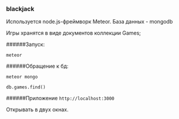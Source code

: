 ### blackjack

Используется node.js-фреймворк Meteor. 
База данных - mongodb

Игры хранятся в виде документов коллекции Games;

######Запуск: 

`meteor`

######Обращение к бд: 

`meteor mongo`

`db.games.find()`

######Приложение
`http://localhost:3000`

Открывать в двух окнах.
